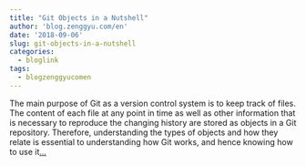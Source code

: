```yaml
---
title: "Git Objects in a Nutshell"
author: 'blog.zenggyu.com/en'
date: '2018-09-06'
slug: git-objects-in-a-nutshell
categories:
  - bloglink
tags:
  - blogzenggyucomen
---
```


The main purpose of Git as a version control system is to keep track of files. The content of each file at any point in time as well as other information that is necessary to reproduce the changing history are stored as objects in a Git repository. Therefore, understanding the types of objects and how they relate is essential to understanding how Git works, and hence knowing how to use it[... <i class="fas fa-external-link-alt"></i>](https://blog.zenggyu.com/en/post/2018-09-06/git-objects-in-a-nutshell/)

